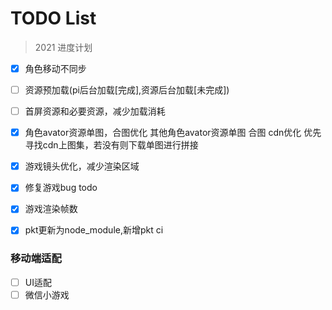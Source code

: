 TODO List
===
> 2021 进度计划
- [x] 角色移动不同步
- [ ] 资源预加载(pi后台加载[完成],资源后台加载[未完成])
- [ ] 首屏资源和必要资源，减少加载消耗
- [x] 角色avator资源单图，合图优化 其他角色avator资源单图 合图 cdn优化 优先寻找cdn上图集，若没有则下载单图进行拼接
- [x] 游戏镜头优化，减少渲染区域
- [x] 修复游戏bug todo
- [x] 游戏渲染帧数
- [x] pkt更新为node_module,新增pkt ci


### 移动端适配
- [ ] UI适配
- [ ] 微信小游戏

